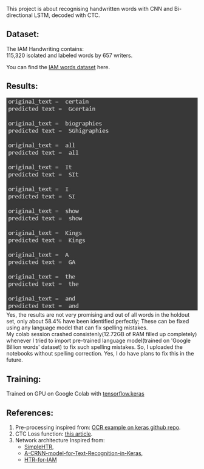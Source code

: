 This project is about recognising handwritten words with CNN and Bi-directional LSTM, decoded with CTC.

## Dataset:
The IAM Handwriting contains:  
115,320 isolated and labeled words by 657 writers.

You can find the <a href=http://www.fki.inf.unibe.ch/databases/iam-handwriting-database>IAM words dataset</a> here.</br>

## Results:
<img src='sample predictions/sample predictions.jpg' alt=results><br>
Yes, the results are not very promising and out of all words in the holdout set, only about 58.4% have been identified perfectly; These can be fixed using any language model that can fix spelling mistakes.<br>
My colab session crashed consistenly(12.72GB of RAM filled up completely) whenever I tried to import pre-trained language model(trained on 'Google Billion words' dataset) to fix such spelling mistakes. So, I uploaded the notebooks without spelling correction. Yes, I do have plans to fix this in the future.
<!--
and rest of the detections have artifacts either at beginning or end of the words. E.g. "It" has been identified as "SIt", with an extra "S" at the beginning. So, obviously this is still far from perfect on holdout set(validation set)  
-->

## Training:
Trained on GPU on Google Colab with <a href=https://www.tensorflow.org/api_docs/python/tf/keras>tensorflow.keras</a>

## References:
<ol>
<li>Pre-processing inspired from: <a href ="https://github.com/keras-team/keras/blob/1a3ee8441933fc007be6b2beb47af67998d50737/examples/image_ocr.py"> OCR example on keras github repo</a>.</li>
<li>CTC Loss function: <a href=https://towardsdatascience.com/intuitively-understanding-connectionist-temporal-classification-3797e43a86c>this article</a>.</li>
<li>Network architecture Inspired from:
  <ul>
    <li><a href=https://github.com/githubharald/SimpleHTR>SimpleHTR</a>,</li>
    <li><a href=TheAILearner/A-CRNN-model-for-Text-Recognition-in-Keras>A-CRNN-model-for-Text-Recognition-in-Keras</a>,</li>
    <li><a href=https://github.com/tuandoan998/HTR-for-IAM>HTR-for-IAM</a></li>
  </ul>
</ol>
